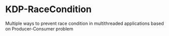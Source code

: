 # KDP-RaceCondition
Multiple ways to prevent race condition in multithreaded applications based on Producer-Consumer problem
